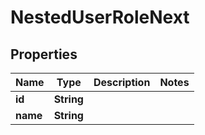 

# NestedUserRoleNext


## Properties

Name | Type | Description | Notes
------------ | ------------- | ------------- | -------------
**id** | **String** |  | 
**name** | **String** |  | 



